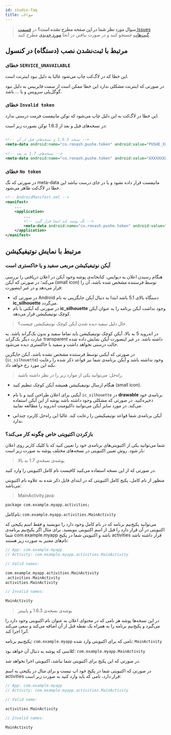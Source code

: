 ```yaml
---
id: studio-faq
title: سوالات
---
```



> **سوال مورد نظر شما در این صفحه مطرح نشده است؟** در [قسمت Issues گیت‌هاب](https://github.com/pusheco/android-studio-sample/issues?utf8=%E2%9C%93&q=is%3Aissue) جستجو کنید و در صورت نیافتن در آنجا [مورد جدیدی](https://github.com/pusheco/android-studio-sample/issues/new) مطرح کنید.


## مرتبط با ثبت‌نشدن نصب (دستگاه) در کنسول

### خطای `SERVICE_UNAVAILABLE`

این خطا که در لاگ‌کت چاپ می‌شود غالبا به دلیل نبود اینترنت است.

در صورتی که اینترنت مشکلی ندارد این خطا ممکن است از سمت فایربیس به دلیل نبود گوگل‌پلی‌ سرویس و یا ... باشد.

### خطای `Invalid token`

این خطا در لاگ‌کت به این دلیل چاپ می‌شود که توکن مانیفست فرمت درستی ندارد.

در نسخه‌های قبل و بعد از 1.6.3 توکن بصورت زیر است:

```xml

<!-- نسخه‌ 1.6.3 و نسخه‌های قبل از آن -->
<meta-data android:name="co.ronash.pushe.token" android:value="PUSHE_XXXXXXXXX" />

<!-- نسخه‌های 1.7 به بعد -->
<meta-data android:name="co.ronash.pushe.token" android:value="XXXXXXXXXX" />
```

### خطای `No token`

در صورتی که تگ meta-data مانیفست قرار داده نشود و یا در جای درست نباشد این خطا در لاگ‌کت ظاهر می‌شود.

```xml
<!-- AndroidManifest.xml -->
<manifest>
    ...
    <application>
        ...
        <!-- تگ پوشه باید اینجا قرار گیرد -->
        <meta-data android:name="co.ronash.pushe.token" android:value="XXXXXXXXXX" />  
    </application>
</manifest>
```

## مرتبط با نمایش نوتیفیکیشن

### آیکن نوتیفیکیشن مربعی سفید و یا خاکستری‌ است

هنگام رسیدن اعلان به دیوایس، کتابخانه‌ی پوشه وجود آیکن در اعلان دریافتی را بررسی می‌کند؛ در صورتی که آیکن (small icon) توسط فرستنده مشخص‌ شده باشد، آن را قرار می‌دهد و در غیر اینصورت:

* در صورتی که Android دستگاه بالای 5.1 باشد ابتدا به دنبال آیکن جایگزینی به نام **ic_silhouette** می‌گردد.
* در صورتی که آیکنی با نام **ic_silhouette** وجود نداشت آیکن برنامه را به عنوان آیکن کوچک نوتیفیکیشن قرار می‌دهد.

> حال دلیل سفید دیده شدن آیکن کوچک نوتیفیکیشن چیست؟

در اندروید 5 به بالا، آیکن کوچک نوتیفیکیشن باید تماما سفید و بدون بک‌گراند باشد. به عبارت دیگر بک‌گراند transparent داشته باشد. در غیر اینصورت آیکن نمایش‌ داده شده حالت درستی نخواهد داشت و سفید یا خاکستری دیده می‌شود.

در صورتی که آیکنی توسط فرستنده مشخص نشده باشد، آیکن جایگزین (`ic_silhouette`) وجود نداشته باشد و آیکن برنامه‌ی شما نیز فواعد ذکر شده را رعایت نکند این مورد رخ خواهد داد.

> راه‌حل: می‌توانید یکی از موارد زیر را در نظر داشته باشید.

- هنگام ارسال نوتیفیکیشن همیشه آیکن کوچک تنظیم کنید (small icon).

- آیکنی برای اعلان طراحی‌ کنید و با نام ‌`ic_silhouette` در **drawable**  برنامه‌ی خود ذخیره‌کنید. در صورتی که مشکلی وجود‌ داشته باشد پوشه از این آیکن استفاده می‌کند. در مورد سایز آیکن می‌توانید داکیومنت اندروید را مطالعه نمایید.

- آیکن برنامه‌ی شما قواعد نوتیفیکیشن را رعایت کند. غالبا این راه‌حل کاربرد چندانی ندارد.


### بازکردن اکتیویتی خاص چگونه کار می‌کند؟
شما می‌توانید یکی از اکتیویتی‌های برنامه‌ی خود را تعیین کنید که با کلیک کاربر روی اعلان باز شود. روش تعیین اکتیویتی در نسخه‌های مختلف پوشه به صورت زیر است: 

> پوشه‌ی نسخه‌ي 1.7 به بالا

در صورتی که از این نسخه‌ استفاده می‌کنید کافیست نام کامل اکتیویتی را وارد کنید.

منظور از نام کامل، پکیج کامل اکتیویتی که در ابتدای فایل ذکر شده به علاوه نام اکتیویتی می‌باشد: 

> MainActivity.java:

```
package com.example.myapp.activities;
```

نام‌کامل: `com.example.myapp.activities.MainActivity`

می‌توانید پکیج‌نیم برنامه که در نام کامل وجود دارد را ننویسید و فقط اسم پکیجی که اکتیویتی در آن قرار دارد را قبل از اسم اکتیویتی بنویسید. برای مثال اگر پکیج‌نیم برنامه‌ی شما ‌com.example.myapp باشد و اکتیویتی شما در پکیج activities قرار داشته باشد نام‌های معتبر به صورت زیر هستند: 

```cpp
// App: com.example.myapp
// Activity: com.example.myapp.activities.MainActivity

// Valid names:

com.example.myapp.activities.MainActivity
.activities.MainActivity
activities.MainActivity

// Invalid names:

MainActivity
```

> پوشه‌ی نسخه‌ی 1.6.3 و پایینتر

در این نسخه‌ها پوشه هر نامی که در محتوای اعلان به عنوان نام اکتیویتی وجود دارد را می‌گیرد و پکیج‌نیم‌ برنامه را به همراه یک نقطه قبل از آن اضافه‌ می‌کند و سعی می‌کند آنرا اجرا کند.

پکیج‌نیم برنامه: `com.example.myapp`
 نامی که برای اکتیویتی وارد شده: `MainActivity`

کلاسی که پوشه به دنبال آن‌ خواهد بود: `com.example.myapp.MainActivity`

در صورتی که این پکیج‌ برای اکتیویتی شما نباشد، اکتیویتی اجرا نخواهد شد.

در صورتی که اکتیویتی شما در پکیج خود اپ نیست و برای مثال در پکیجی به اسم activities قرار دارد، نامی که باید وارد کنید به صورت زیر است:

```cpp
// App: com.example.myapp
// Activity: com.example.myapp.activities.MainActivity

// Valid name:

activities.MainActivity

// Invalid names:

MainActivity
```